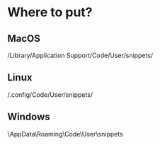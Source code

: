 # Where to put?

## MacOS

<home>/Library/Application Support/Code/User/snippets/

## Linux

<home>/.config/Code/User/snippets/

## Windows

<home>\AppData\Roaming\Code\User\snippets
